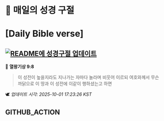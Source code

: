 # 🙏 매일의 성경 구절
# [Daily Bible verse]
## [![README에 성경구절 업데이트](https://github.com/DONGSUKA/first_test/actions/workflows/update-readme-bible.yml/badge.svg)](https://github.com/DONGSUKA/first_test/actions/workflows/update-readme-bible.yml)
<!-- START_BIBLE_VERSE -->
📖 **열왕기상 9:8**
> 이 성전이 높을지라도 지나가는 자마다 놀라며 비웃어 이르되 여호와께서 무슨 까닭으로 이 땅과 이 성전에 이같이 행하셨는고 하면

🕊️ _업데이트 시각: 2025-10-01 17:23:26 KST_
  <!-- END_BIBLE_VERSE -->
## GITHUB_ACTION
